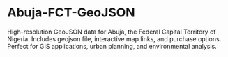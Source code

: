 # Abuja-FCT-GeoJSON
High-resolution GeoJSON data for Abuja, the Federal Capital Territory of Nigeria. Includes geojson file, interactive map links, and purchase options. Perfect for GIS applications, urban planning, and environmental analysis.
